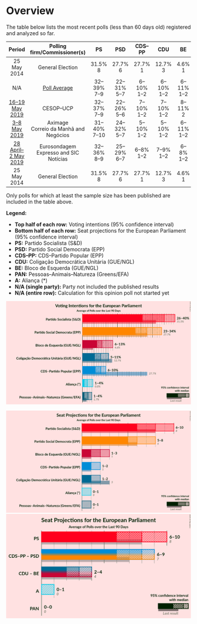 # Overview

The table below lists the most recent polls (less than 60 days old) registered and analyzed so far.

| Period     | Polling firm/Commissioner(s) | PS | PSD | CDS–PP | CDU | BE | PAN | A |
|:----------:|:----------------------------:|:--:|:--:|:--:|:--:|:--:|:--:|:--:|
| 25 May 2014 | General Election | 31.5% <br> 8 | 27.7% <br> 6 | 27.7% <br> 1 | 12.7% <br> 3 | 4.6% <br> 1 | 1.7% <br> 0 | 0.0% <br> 0 |
| N/A | [Poll Average](average.html) | 32–39% <br> 7–9 | 22–31% <br> 5–7 | 6–10% <br> 1–2 | 6–10% <br> 1–2 | 6–11% <br> 1–2 | 1–4% <br> 0–1 | 1–4% <br> 0–1 |
| [16–19 May 2019](2019-05-19-CESOP–UCP.html) | CESOP–UCP | 32–37% <br> 7–9 | 22–26% <br> 5–6 | 7–10% <br> 1–2 | 7–10% <br> 1–2 | 8–11% <br> 2 | 2–4% <br> 0 | 2–4% <br> 0–1 |
| [3–8 May 2019](2019-05-08-Aximage.html) | Aximage <br> Correio da Manhã and Negócios | 31–40% <br> 7–10 | 24–32% <br> 5–7 | 5–10% <br> 1–2 | 5–10% <br> 1–2 | 6–11% <br> 1–2 | 1–3% <br> 0 | 1–3% <br> 0 |
| [28 April–2 May 2019](2019-05-02-Eurosondagem.html) | Eurosondagem <br> Expresso and SIC Notícias | 32–36% <br> 8–9 | 25–29% <br> 6–7 | 6–8% <br> 1–2 | 7–9% <br> 1–2 | 6–8% <br> 1–2 | 3–4% <br> 0–1 | 3–4% <br> 0–1 |
| 25 May 2014 | General Election | 31.5% <br> 8 | 27.7% <br> 6 | 27.7% <br> 1 | 12.7% <br> 3 | 4.6% <br> 1 | 1.7% <br> 0 | 0.0% <br> 0 |

Only polls for which at least the sample size has been published are included in the table above.

**Legend:**
+ **Top half of each row:** Voting intentions (95% confidence interval)
+ **Bottom half of each row:** Seat projections for the European Parliament (95% confidence interval)
+ **PS:** Partido Socialista (S&D)
+ **PSD:** Partido Social Democrata (EPP)
+ **CDS–PP:** CDS–Partido Popular (EPP)
+ **CDU:** Coligação Democrática Unitária (GUE/NGL)
+ **BE:** Bloco de Esquerda (GUE/NGL)
+ **PAN:** Pessoas–Animais–Natureza (Greens/EFA)
+ **A:** Aliança (*)
+ **N/A (single party):** Party not included the published results
+ **N/A (entire row):** Calculation for this opinion poll not started yet


![Graph with voting intentions not yet produced](average.png "Voting Intentions")

![Graph with seats not yet produced](average-seats.png "Seats")
![Graph with coalitions seats not yet produced](average-coalitions-seats.png "Coalitions Seats")
